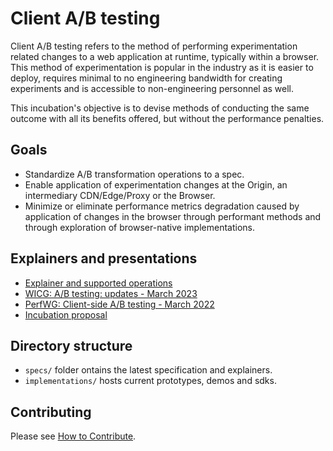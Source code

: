 # Client A/B testing

Client A/B testing refers to the method of performing experimentation related
changes to a web application at runtime, typically within a browser.
This method of experimentation is popular in the industry as it is easier to
deploy, requires minimal to no engineering bandwidth for creating experiments
and is accessible to non-engineering personnel as well.

This incubation's objective is to devise methods of conducting the same outcome
with all its benefits offered, but without the performance penalties.

##  Goals

 * Standardize A/B transformation operations to a spec.
 * Enable application of experimentation changes at the Origin,
   an intermediary CDN/Edge/Proxy or the Browser.
 * Minimize or eliminate performance metrics degradation caused by
   application of changes in the browser through performant methods and
   through exploration of browser-native implementations.

## Explainers and presentations

 * [Explainer and supported operations](specs/EXPLAINER.md)
 * [WICG: A/B testing: updates - March 2023](https://docs.google.com/presentation/d/1WX-E63jL7ZwGf_jNszhfkdxsvzlXLdJdPMSTxK3X0A0/edit?usp=sharing)
 * [PerfWG: Client-side A/B testing - March 2022](https://docs.google.com/presentation/d/1-cxHITwVtWJ5x3ev0__XzDtDtJn2cB9CAgN9Mkia3Ag/edit?usp=sharing)
 * [Incubation proposal](https://github.com/WICG/proposals/issues/54)

## Directory structure

 * `specs/` folder ontains the latest specification and explainers.
 * `implementations/` hosts current prototypes, demos and sdks.

## Contributing

Please see [How to Contribute](CONTRIBUTING.md).
